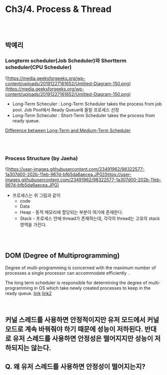 # Ch3/4. Process & Thread 

<br>
<br>

## 박예리
### Longterm scheduler(Job Scheduler)와 Shortterm scheduler(CPU Scheduler)
![https://media.geeksforgeeks.org/wp-content/uploads/20191227161652/Untitled-Diagram-150.png](https://media.geeksforgeeks.org/wp-content/uploads/20191227161652/Untitled-Diagram-150.png)
- Long-Term Scheculer : Long-Term Scheduler takes the process from job pool. 
			Job Pool에서 Ready Queue에 올릴 프로세스 선정
- Long-Term Scheculer : Short-Term Scheduler takes the process from ready queue.

[Difference between Long-Term and Medium-Term Scheduler](https://www.geeksforgeeks.org/process-schedulers-in-operating-system/)
	
<br>
<br>

### Process Structure (by Jaeha)
![https://user-images.githubusercontent.com/23491962/98322577-1a307d00-202b-11eb-967d-bfb5da6aecea.JPG](https://user-images.githubusercontent.com/23491962/98322577-1a307d00-202b-11eb-967d-bfb5da6aecea.JPG)

- 프로세스는 위 그림과 같이
    - code
    - Data
    - Heap - 동적 메모리에 할당되는 부분이 여기에 존재한다.
    - Stack - 프로세스 안에 thread가 존재하는데, 각각의 thread는 고유의 stack 영역을 가진다.

<br>
<br>


## DOM (Degree of Multiprogramming)
Degree of multi-programming is concerned with the maximum number of processes  a single processor can accommodate efficiently . 

The long term scheduler is responsible for determining the degree of multi-programming in OS which  take newly created processes to keep in the ready queue. 
[link](https://cdnpractice.geeksforgeeks.org/problems/explain-degree-of-multiprogramming)
[link2](https://truemind5.blogspot.com/2017/05/16-1.html)

<br>

## 커널 스레드를 사용하면 안정적이지만 유저 모드에서 커널 모드로 계속 바꿔줘야 하기 때문에 성능이 저하된다. 반대로 유저 스레드를 사용하면 안정성은 떨어지지만 성능이 저하되지는 않는다.
## Q. 왜 유저 스레드를 사용하면 안정성이 떨어지는지?



